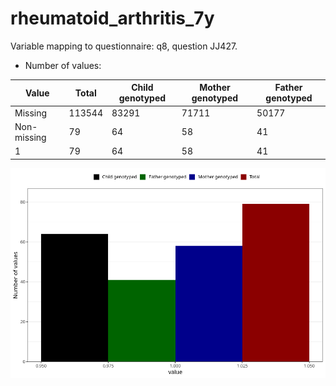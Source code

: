 # rheumatoid_arthritis_7y
Variable mapping to questionnaire: q8, question JJ427.
- Number of values:

| Value | Total | Child genotyped | Mother genotyped | Father genotyped |
| ----- | ----- | --------------- | ---------------- | ---------------- |
| Missing | 113544 | 83291 | 71711 | 50177 |
| Non-missing | 79 | 64 | 58 | 41 |
| 1 | 79 | 64 | 58 | 41 |



![](rheumatoid_arthritis_7y_n.png)



